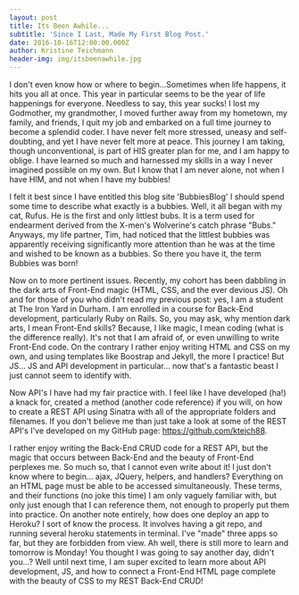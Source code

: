 ```yaml
---
layout: post
title: Its Been Awhile...
subtitle: 'Since I Last, Made My First Blog Post.'
date: 2016-10-16T12:00:00.000Z
author: Kristine Teichmann
header-img: img/itsbeenawhile.jpg
---
```


I don't even know how or where to begin...Sometimes when life happens, it hits you all at once. This year in particular seems to be the year of life happenings for everyone. Needless to say, this year sucks! I lost my Godmother, my grandmother, I moved further away from my hometown, my family, and friends, I quit my job and embarked on a full time journey to become a splendid coder. I have never felt more stressed, uneasy and self-doubting, and yet I have never felt more at peace. This journey I am taking, though unconventional, is part of HIS greater plan for me, and I am happy to oblige. I have learned so much and harnessed my skills in a way I never imagined possible on my own. But I know that I am never alone, not when I have HIM, and not when I have my bubbies!

I felt it best since I have entitled this blog site 'BubbiesBlog' I should spend some time to describe what exactly is a bubbies. Well, it all began with my cat, Rufus. He is the first and only littlest bubs. It is a term used for endearment derived from the X-men's Wolverine's catch phrase "Bubs." Anyways, my life partner, Tim, had noticed that the littlest bubbies was apparently receiving significantly more attention than he was at the time and wished to be known as a bubbies. So there you have it, the term Bubbies was born!

Now on to more pertinent issues. Recently, my cohort has been dabbling in the dark arts of Front-End magic (HTML, CSS, and the ever devious JS). Oh and for those of you who didn't read my previous post: yes, I am a student at The Iron Yard in Durham. I am enrolled in a course for Back-End development, particularly Ruby on Rails. So, you may ask, why mention dark arts, I mean Front-End skills? Because, I like magic, I mean coding (what is the difference really). It's not that I am afraid of, or even unwilling to write Front-End code. On the contrary I rather enjoy writing HTML and CSS on my own, and using templates like Boostrap and Jekyll, the more I practice! But JS... JS and API development in particular... now that's a fantastic beast I just cannot seem to identify with.

Now API's I have had my fair practice with. I feel like I have developed (ha!) a knack for, created a method (another code reference) if you will, on how to create a REST API using Sinatra with all of the appropriate folders and filenames. If you don't believe me than just take a look at some of the REST API's I've developed on my GitHub page: <https://github.com/kteich88>.

I rather enjoy writing the Back-End CRUD code for a REST API, but the magic that occurs between Back-End and the beauty of Front-End perplexes me. So much so, that I cannot even write about it! I just don't know where to begin... ajax, JQuery, helpers, and handlers? Everything on an HTML page must be able to be accessed simultaneously. These terms, and their functions (no joke this time) I am only vaguely familiar with, but only just enough that I can reference them, not enough to properly put them into practice. On another note entirely, how does one deploy an app to Heroku? I sort of know the process. It involves having a git repo, and running several heroku statements in terminal. I've "made" three apps so far, but they are forbidden from view. Ah well, there is still more to learn and tomorrow is Monday! You thought I was going to say another day, didn't you...? Well until next time, I am super excited to learn more about API development, JS, and how to connect a Front-End HTML page complete with the beauty of CSS to my REST Back-End CRUD!
